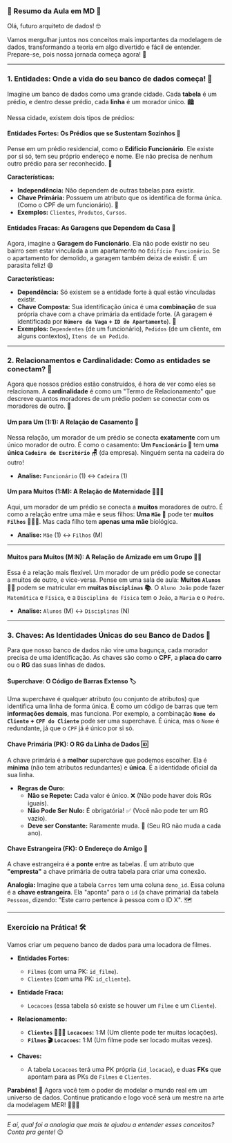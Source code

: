 ### 📝 Resumo da Aula em MD 🚀

Olá, futuro arquiteto de dados! 🤓

Vamos mergulhar juntos nos conceitos mais importantes da modelagem de dados, transformando a teoria em algo divertido e fácil de entender. Prepare-se, pois nossa jornada começa agora! 🚀

---

### **1. Entidades: Onde a vida do seu banco de dados começa! 🏡**

Imagine um banco de dados como uma grande cidade. Cada **tabela** é um prédio, e dentro desse prédio, cada **linha** é um morador único. 🏙️

Nessa cidade, existem dois tipos de prédios:

#### **Entidades Fortes: Os Prédios que se Sustentam Sozinhos 🏢**

Pense em um prédio residencial, como o **Edifício Funcionário**. Ele existe por si só, tem seu próprio endereço e nome. Ele não precisa de nenhum outro prédio para ser reconhecido. 💪

**Características:**

-   **Independência:** Não dependem de outras tabelas para existir.
-   **Chave Primária:** Possuem um atributo que os identifica de forma única. (Como o CPF de um funcionário). 🔑
-   **Exemplos:** `Clientes`, `Produtos`, `Cursos`.

#### **Entidades Fracas: As Garagens que Dependem da Casa 🚗**

Agora, imagine a **Garagem do Funcionário**. Ela não pode existir no seu bairro sem estar vinculada a um apartamento no `Edifício Funcionário`. Se o apartamento for demolido, a garagem também deixa de existir. É um parasita feliz! 😄

**Características:**

-   **Dependência:** Só existem se a entidade forte à qual estão vinculadas existir.
-   **Chave Composta:** Sua identificação única é uma **combinação** de sua própria chave com a chave primária da entidade forte. (A garagem é identificada por **`Número da Vaga` + `ID do Apartamento`**). 🤝
-   **Exemplos:** `Dependentes` (de um funcionário), `Pedidos` (de um cliente, em alguns contextos), `Itens de um Pedido`.

---

### **2. Relacionamentos e Cardinalidade: Como as entidades se conectam? 💖**

Agora que nossos prédios estão construídos, é hora de ver como eles se relacionam. A **cardinalidade** é como um "Termo de Relacionamento" que descreve quantos moradores de um prédio podem se conectar com os moradores de outro. 💑

#### **Um para Um (1:1): A Relação de Casamento 💍**

Nessa relação, um morador de um prédio se conecta **exatamente** com um único morador de outro. É como o casamento: **Um `Funcionário` 🤵** tem **uma única `Cadeira de Escritório` 🪑** (da empresa). Ninguém senta na cadeira do outro!

-   **Analise:** `Funcionário` (1) <-> `Cadeira` (1)

#### **Um para Muitos (1:M): A Relação de Maternidade 👩‍👧‍👦**

Aqui, um morador de um prédio se conecta a **muitos** moradores de outro. É como a relação entre uma mãe e seus filhos: **Uma `Mãe` 👩‍** pode ter **muitos `Filhos` 👶👧🧒**. Mas cada filho tem **apenas uma mãe** biológica.

-   **Analise:** `Mãe` (1) <-> `Filhos` (M)

---

#### **Muitos para Muitos (M:N): A Relação de Amizade em um Grupo 👯‍♀️**

Essa é a relação mais flexível. Um morador de um prédio pode se conectar a muitos de outro, e vice-versa. Pense em uma sala de aula: **Muitos `Alunos` 🧑‍🎓** podem se matricular em **muitas `Disciplinas` 📚**. O `Aluno João` pode fazer `Matemática` e `Física`, e a `Disciplina de Física` tem o `João`, a `Maria` e o `Pedro`.

-   **Analise:** `Alunos` (M) <-> `Disciplinas` (N)

---

### **3. Chaves: As Identidades Únicas do seu Banco de Dados 🔑**

Para que nosso banco de dados não vire uma bagunça, cada morador precisa de uma identificação. As chaves são como o **CPF**, a **placa do carro** ou o **RG** das suas linhas de dados.

#### **Superchave: O Código de Barras Extenso 🏷️**

Uma superchave é qualquer atributo (ou conjunto de atributos) que identifica uma linha de forma única. É como um código de barras que tem **informações demais**, mas funciona. Por exemplo, a combinação **`Nome do Cliente` + `CPF do Cliente`** pode ser uma superchave. É única, mas o `Nome` é redundante, já que o `CPF` já é único por si só.

#### **Chave Primária (PK): O RG da Linha de Dados 🆔**

A chave primária é a **melhor** superchave que podemos escolher. Ela é **mínima** (não tem atributos redundantes) e **única**. É a identidade oficial da sua linha.

-   **Regras de Ouro:**
    -   **Não se Repete:** Cada valor é único. ❌ (Não pode haver dois RGs iguais).
    -   **Não Pode Ser Nulo:** É obrigatória! ✅ (Você não pode ter um RG vazio).
    -   **Deve ser Constante:** Raramente muda. 🔄 (Seu RG não muda a cada ano).

#### **Chave Estrangeira (FK): O Endereço do Amigo 📍**

A chave estrangeira é a **ponte** entre as tabelas. É um atributo que **"empresta"** a chave primária de outra tabela para criar uma conexão.

**Analogia:** Imagine que a tabela `Carros` tem uma coluna `dono_id`. Essa coluna é a **chave estrangeira**. Ela "aponta" para o `id` (a chave primária) da tabela `Pessoas`, dizendo: "Este carro pertence à pessoa com o ID X". 🗺️

---

### **Exercício na Prática! 🛠️**

Vamos criar um pequeno banco de dados para uma locadora de filmes.

-   **Entidades Fortes:**
    -   `Filmes` (com uma PK: `id_filme`).
    -   `Clientes` (com uma PK: `id_cliente`).

-   **Entidade Fraca:**
    -   `Locacoes` (essa tabela só existe se houver um `Filme` e um `Cliente`).

-   **Relacionamento:**
    -   **`Clientes` 🧑‍🤝‍🧑 `Locacoes`:** 1:M (Um cliente pode ter muitas locações).
    -   **`Filmes` 🎬 `Locacoes`:** 1:M (Um filme pode ser locado muitas vezes).

-   **Chaves:**
    -   A tabela `Locacoes` terá uma PK própria (`id_locacao`), e duas **FKs** que apontam para as PKs de `Filmes` e `Clientes`.

**Parabéns!** 🎉 Agora você tem o poder de modelar o mundo real em um universo de dados. Continue praticando e logo você será um mestre na arte da modelagem MER! 🧙‍♂️✨

---
*E aí, qual foi a analogia que mais te ajudou a entender esses conceitos? Conta pra gente!* 😉